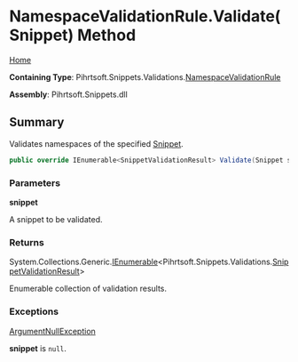 <a name="_top"></a>

# NamespaceValidationRule\.Validate\(Snippet\) Method

[Home](../../../../../README.md#_top)

**Containing Type**: Pihrtsoft\.Snippets\.Validations\.[NamespaceValidationRule](../README.md#_top)

**Assembly**: Pihrtsoft\.Snippets\.dll

## Summary

Validates namespaces of the specified [Snippet](../../../Snippet/README.md#_top)\.

```csharp
public override IEnumerable<SnippetValidationResult> Validate(Snippet snippet)
```

### Parameters

**snippet**

A snippet to be validated\.

### Returns

System\.Collections\.Generic\.[IEnumerable](https://docs.microsoft.com/en-us/dotnet/api/system.collections.generic.ienumerable-1)\<Pihrtsoft\.Snippets\.Validations\.[SnippetValidationResult](../../SnippetValidationResult/README.md#_top)>

Enumerable collection of validation results\.

### Exceptions

[ArgumentNullException](https://docs.microsoft.com/en-us/dotnet/api/system.argumentnullexception)

**snippet** is `null`\.

